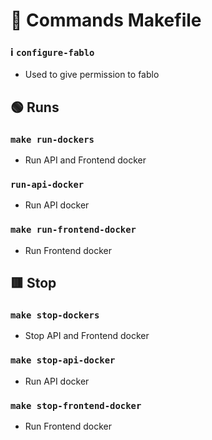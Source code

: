 # 🌟 Commands Makefile

### ℹ️ `configure-fablo`
- Used to give permission to fablo

## 🟢 Runs

### `make run-dockers`
- Run API and Frontend docker

### `run-api-docker`
- Run API docker

### `make run-frontend-docker`
- Run Frontend docker

## 🟥 Stop

### `make stop-dockers`
- Stop API and Frontend docker

### `make stop-api-docker`
- Run API docker

### `make stop-frontend-docker`
- Run Frontend docker
